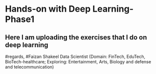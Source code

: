 # Hands-on with Deep Learning-Phase1
Here I am uploading the exercises that I do on deep learning
--
#regards, 
#Faizan Shakeel Data Scientist (Domain: FinTech, EduTech, BioTech-healthcare; Exploring: Entertainment, Arts, Biology and defense and telecommunication)
